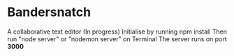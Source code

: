 # Bandersnatch
A collaborative text editor (In progress)
Initialise by running npm install
Then run "node server" or "nodemon server" on Terminal
The server runs on port **3000**
